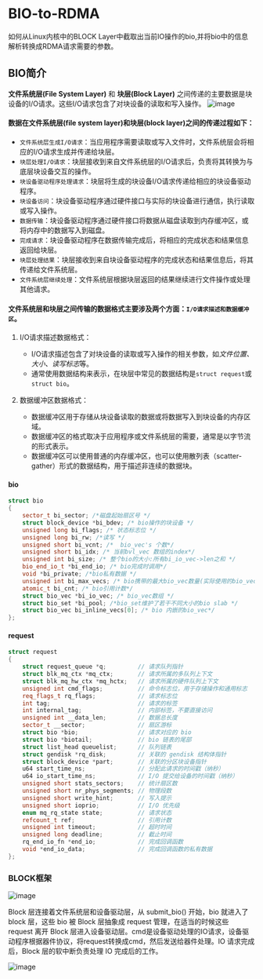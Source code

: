# BIO-to-RDMA
如何从Linux内核中的BLOCK Layer中截取出当前IO操作的bio,并将bio中的信息解析转换成RDMA请求需要的参数。

## BIO简介
**文件系统层(File System Layer)** 和 **块层(Block Layer)** 之间传递的主要数据是块设备的I/O请求。这些I/O请求包含了对块设备的读取和写入操作。
![image](https://github.com/fusemen/BIO-to-RDMA/assets/122666739/6c166fca-3c50-4fd8-812b-a3f93702cffb)

#### 数据在文件系统层(file system layer)和块层(block layer)之间的传递过程如下：
-	`文件系统层生成I/O请求`：当应用程序需要读取或写入文件时，文件系统层会将相应的I/O请求生成并传递给块层。
-	`块层处理I/O请求`：块层接收到来自文件系统层的I/O请求后，负责将其转换为与底层块设备交互的操作。
- `块设备驱动程序处理请求`：块层将生成的块设备I/O请求传递给相应的块设备驱动程序。
-	`块设备访问`：块设备驱动程序通过硬件接口与实际的块设备进行通信，执行读取或写入操作。
-	`数据传输`：块设备驱动程序通过硬件接口将数据从磁盘读取到内存缓冲区，或将内存中的数据写入到磁盘。
-	`完成请求`：块设备驱动程序在数据传输完成后，将相应的完成状态和结果信息返回给块层。
-	`块层处理结果`：块层接收到来自块设备驱动程序的完成状态和结果信息后，将其传递给文件系统层。
-	`文件系统层继续处理`：文件系统层根据块层返回的结果继续进行文件操作或处理其他请求。

#### 文件系统层和块层之间传输的数据格式主要涉及两个方面：`I/O请求描述和数据缓冲区`。
1. I/O请求描述数据格式：
   - I/O请求描述包含了对块设备的读取或写入操作的相关参数，如*文件位置、大小、读写标志*等。
   - 通常使用数据结构来表示，在块层中常见的数据结构是`struct request`或`struct bio`。

2. 数据缓冲区数据格式：
   - 数据缓冲区用于存储从块设备读取的数据或将数据写入到块设备的内存区域。
   - 数据缓冲区的格式取决于应用程序或文件系统层的需要，通常是以字节流的形式表示。
   - 数据缓冲区可以使用普通的内存缓冲区，也可以使用散列表（scatter-gather）形式的数据结构，用于描述非连续的数据块。

#### bio
```cpp
struct bio
{
    sector_t bi_sector; /*磁盘起始扇区号 */
    struct block_device *bi_bdev; /* bio操作的块设备 */
    unsigned long bi_flags; /* 状态标志位 */
    unsigned long bi_rw; /*读写 */
    unsigned short bi_vcnt; /*  bio_vec's 个数*/
    unsigned short bi_idx; /* 当前bvl_vec 数组的index*/
    unsigned int bi_size; /* 整个bio的大小:所有bi_io_vec->len之和 */
    bio_end_io_t *bi_end_io; /* bio完成时调用*/
    void *bi_private; /*bio私有数据 */
    unsigned int bi_max_vecs; /* bio携带的最大bio_vec数量(实际使用的bio_vec由bi_vcnt表示) */
    atomic_t bi_cnt; /* bio引用计数*/
    struct bio_vec *bi_io_vec; /* bio_vec数组 */
    struct bio_set *bi_pool; /*bio_set维护了若干不同大小的bio slab */
    struct bio_vec bi_inline_vecs[0]; /* bio 内嵌的bio_vec*/
};
```

#### request
```cpp
struct request
{
    struct request_queue *q;         // 请求队列指针
    struct blk_mq_ctx *mq_ctx;       // 请求所属的多队列上下文
    struct blk_mq_hw_ctx *mq_hctx;   // 请求所属的硬件队列上下文
    unsigned int cmd_flags;          // 命令标志位，用于存储操作和通用标志
    req_flags_t rq_flags;            // 请求标志位
    int tag;                         // 请求的标签
    int internal_tag;                // 内部标签，不要直接访问
    unsigned int __data_len;         // 数据总长度
    sector_t __sector;               // 扇区游标
    struct bio *bio;                 // 请求对应的 bio
    struct bio *biotail;             // bio 链表的尾部
    struct list_head queuelist;      // 队列链表
    struct gendisk *rq_disk;         // 关联的 gendisk 结构体指针
    struct block_device *part;       // 关联的分区块设备指针
    u64 start_time_ns;               // 分配此请求的时间戳（纳秒）
    u64 io_start_time_ns;            // I/O 提交给设备的时间戳（纳秒）
    unsigned short stats_sectors;    // 统计扇区数
    unsigned short nr_phys_segments; // 物理段数
    unsigned short write_hint;       // 写入提示
    unsigned short ioprio;           // I/O 优先级
    enum mq_rq_state state;          // 请求状态
    refcount_t ref;                  // 引用计数
    unsigned int timeout;            // 超时时间
    unsigned long deadline;          // 截止时间
    rq_end_io_fn *end_io;            // 完成回调函数
    void *end_io_data;               // 完成回调函数的私有数据
};
```

### BLOCK框架
![image](https://github.com/fusemen/BIO-to-RDMA/assets/122666739/58bf8b19-e05c-4380-9726-85e3212a6a75)

Block 层连接着文件系统层和设备驱动层，从 submit_bio() 开始，bio 就进入了 block 层，这些 bio 被 Block 层抽象成 request 管理，在适当的时候这些 request 离开 Block 层进入设备驱动层。cmd是设备驱动处理的IO请求，设备驱动程序根据器件协议，将request转换成cmd，然后发送给器件处理。IO 请求完成后，Block 层的软中断负责处理 IO 完成后的工作。

![image](https://github.com/fusemen/BIO-to-RDMA/assets/122666739/e1c9bdb0-54a5-475c-ac2b-088fc9f52b36)

###


